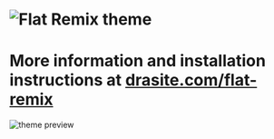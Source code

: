 ![Flat Remix theme](https://github.com/daniruiz/flat-remix/raw/master/assets/logo.png)
===============================

# More information and installation instructions at [drasite.com/flat-remix](https://drasite.com/flat-remix)

![theme preview](https://github.com/daniruiz/flat-remix/raw/master/assets/preview.png)
